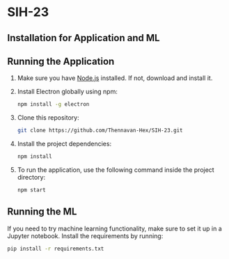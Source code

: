 # SIH-23


## Installation for Application and ML

## Running the Application

1. Make sure you have [Node.js](https://nodejs.org/) installed. If not, download and install it.

2. Install Electron globally using npm:

    ```bash
    npm install -g electron
    ```

3. Clone this repository:

    ```bash
    git clone https://github.com/Thennavan-Hex/SIH-23.git
    ```
4. Install the project dependencies:

    ```bash
    npm install
    ```
5. To run the application, use the following command inside the project directory:
    ```bash
    npm start
    ```
    
## Running the ML

If you need to try machine learning functionality, make sure to set it up in a Jupyter notebook. Install the requirements by running:
  ```bash
  pip install -r requirements.txt
  ```


